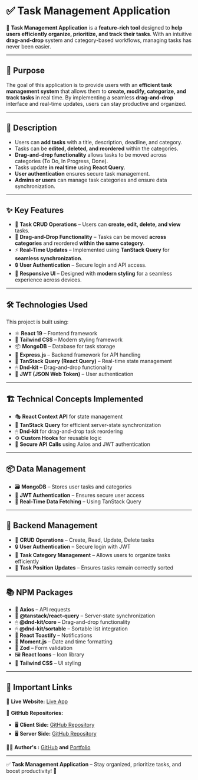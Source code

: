 # ✅ Task Management Application

📌 **Task Management Application** is a **feature-rich tool** designed to **help users efficiently organize, prioritize, and track their tasks**. With an intuitive **drag-and-drop** system and category-based workflows, managing tasks has never been easier.

---

## 🎯 Purpose

The goal of this application is to provide users with an **efficient task management system** that allows them to **create, modify, categorize, and track tasks** in real time. By implementing a seamless **drag-and-drop** interface and real-time updates, users can stay productive and organized.

---

## 📝 Description

- Users can **add tasks** with a title, description, deadline, and category.
- Tasks can be **edited, deleted, and reordered** within the categories.
- **Drag-and-drop functionality** allows tasks to be moved across categories (To Do, In Progress, Done).
- Tasks update **in real time** using **React Query**.
- **User authentication** ensures secure task management.
- **Admins or users** can manage task categories and ensure data synchronization.

---

## ✨ Key Features

- 📝 **Task CRUD Operations** – Users can **create, edit, delete, and view** tasks.
- 🔄 **Drag-and-Drop Functionality** – Tasks can be moved **across categories** and reordered **within the same category**.
- ⚡ **Real-Time Updates** – Implemented using **TanStack Query** for **seamless synchronization**.
- 🔒 **User Authentication** – Secure login and API access.
- 📱 **Responsive UI** – Designed with **modern styling** for a seamless experience across devices.

---

## 🛠️ Technologies Used

This project is built using:

- ⚛ **React 19** – Frontend framework
- 🎨 **Tailwind CSS** – Modern styling framework
- 📦 **MongoDB** – Database for task storage
- 🚀 **Express.js** – Backend framework for API handling
- 🔄 **TanStack Query (React Query)** – Real-time state management
- 🖱 **Dnd-kit** – Drag-and-drop functionality
- 🔑 **JWT (JSON Web Token)** – User authentication

---

## 🏗️ Technical Concepts Implemented

- 🎭 **React Context API** for state management
- 🔄 **TanStack Query** for efficient server-state synchronization
- 🖱 **Dnd-kit** for drag-and-drop task reordering
- ⚙ **Custom Hooks** for reusable logic
- 🔐 **Secure API Calls** using Axios and JWT authentication

---

## 📦 Data Management

- 🗃 **MongoDB** – Stores user tasks and categories
- 🔑 **JWT Authentication** – Ensures secure user access
- 🔄 **Real-Time Data Fetching** – Using TanStack Query

---

## 🔧 Backend Management

- 📌 **CRUD Operations** – Create, Read, Update, Delete tasks
- 🔒 **User Authentication** – Secure login with JWT
- 🔄 **Task Category Management** – Allows users to organize tasks efficiently
- 🎯 **Task Position Updates** – Ensures tasks remain correctly sorted

---

## 📚 NPM Packages

- 📡 **Axios** – API requests
- 🔄 **@tanstack/react-query** – Server-state synchronization
- 🖱 **@dnd-kit/core** – Drag-and-drop functionality
- 🖱 **@dnd-kit/sortable** – Sortable list integration
- 🔔 **React Toastify** – Notifications
- 📆 **Moment.js** – Date and time formatting
- 📜 **Zod** – Form validation
- 🖼 **React Icons** – Icon library
- 🎨 **Tailwind CSS** – UI styling

---

## 🔗 Important Links

🔗 **Live Website:** [Live App](https://xtask-management-application.netlify.app)

📂 **GitHub Repositories:**
- 🖥 **Client Side:** [GitHub Repository](https://github.com/MZahidKamal/Task-Management-Application---Client-Side)
- 🖥 **Server Side:** [GitHub Repository](https://github.com/MZahidKamal/Task-Management-Application---Server-Side)

👨‍💻 **Author's :** [GitHub](https://github.com/MZahidKamal)
**and** [Portfolio](https://md-zahid-kamal.vercel.app/)

---

✅ **Task Management Application** – Stay organized, prioritize tasks, and boost productivity! 🚀
